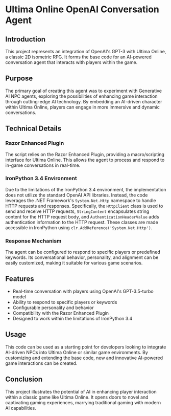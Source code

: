 # Ultima Online OpenAI Conversation Agent

## Introduction

This project represents an integration of OpenAI's GPT-3 with Ultima Online, a classic 2D isometric RPG. It forms the base code for an AI-powered conversation agent that interacts with players within the game.

## Purpose

The primary goal of creating this agent was to experiment with Generative AI NPC agents, exploring the possibilities of enhancing game interaction through cutting-edge AI technology. By embedding an AI-driven character within Ultima Online, players can engage in more immersive and dynamic conversations.

## Technical Details

### Razor Enhanced Plugin

The script relies on the Razor Enhanced Plugin, providing a macro/scripting interface for Ultima Online. This allows the agent to process and respond to in-game conversations in real-time.

### IronPython 3.4 Environment

Due to the limitations of the IronPython 3.4 environment, the implementation does not utilize the standard OpenAI API libraries. Instead, the code leverages the .NET Framework's `System.Net.Http` namespace to handle HTTP requests and responses. Specifically, the `HttpClient` class is used to send and receive HTTP requests, `StringContent` encapsulates string content for the HTTP request body, and `AuthenticationHeaderValue` adds authentication information to the HTTP request. These classes are made accessible in IronPython using `clr.AddReference('System.Net.Http')`.

### Response Mechanism

The agent can be configured to respond to specific players or predefined keywords. Its conversational behavior, personality, and alignment can be easily customized, making it suitable for various game scenarios.

## Features

- Real-time conversation with players using OpenAI's GPT-3.5-turbo model
- Ability to respond to specific players or keywords
- Configurable personality and behavior
- Compatibility with the Razor Enhanced Plugin
- Designed to work within the limitations of IronPython 3.4

## Usage

This code can be used as a starting point for developers looking to integrate AI-driven NPCs into Ultima Online or similar game environments. By customizing and extending the base code, new and innovative AI-powered game interactions can be created.

## Conclusion

This project illustrates the potential of AI in enhancing player interaction within a classic game like Ultima Online. It opens doors to novel and captivating gaming experiences, marrying traditional gaming with modern AI capabilities.
